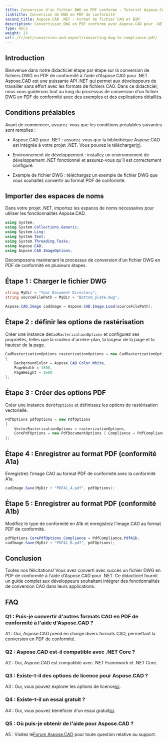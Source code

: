 ```yaml
---
title: Conversion d'un fichier DWG en PDF conforme - Tutoriel Aspose.CAD
linktitle: Conversion de DWG en PDF de conformité
second_title: Aspose.CAD .NET - Format de fichier CAO et BIM
description: Convertissez DWG en PDF conforme avec Aspose.CAD pour .NET. Suivez notre tutoriel pour des conseils étape par étape.
type: docs
weight: 13
url: /fr/net/conversion-and-export/converting-dwg-to-compliance-pdf/
---
```

## Introduction

Bienvenue dans notre didacticiel étape par étape sur la conversion de fichiers DWG en PDF de conformité à l'aide d'Aspose.CAD pour .NET. Aspose.CAD est une puissante API .NET qui permet aux développeurs de travailler sans effort avec les formats de fichiers CAO. Dans ce didacticiel, nous vous guiderons tout au long du processus de conversion d'un fichier DWG en PDF de conformité avec des exemples et des explications détaillés.

## Conditions préalables

Avant de commencer, assurez-vous que les conditions préalables suivantes sont remplies :

-  Aspose.CAD pour .NET : assurez-vous que la bibliothèque Aspose.CAD est intégrée à votre projet .NET. Vous pouvez le télécharger[ici](https://releases.aspose.com/cad/net/).

- Environnement de développement : installez un environnement de développement .NET fonctionnel et assurez-vous qu'il est correctement configuré.

- Exemple de fichier DWG : téléchargez un exemple de fichier DWG que vous souhaitez convertir au format PDF de conformité.

## Importer des espaces de noms

Dans votre projet .NET, importez les espaces de noms nécessaires pour utiliser les fonctionnalités Aspose.CAD.

```csharp
using System;
using System.Collections.Generic;
using System.Linq;
using System.Text;
using System.Threading.Tasks;
using Aspose.CAD;
using Aspose.CAD.ImageOptions;
```

Décomposons maintenant le processus de conversion d'un fichier DWG en PDF de conformité en plusieurs étapes.

## Étape 1 : Charger le fichier DWG

```csharp
string MyDir = "Your Document Directory";
string sourceFilePath = MyDir + "Bottom_plate.dwg";

Aspose.CAD.Image cadImage = Aspose.CAD.Image.Load(sourceFilePath);
```

## Étape 2 : définir les options de rastérisation

 Créer une instance de`CadRasterizationOptions` et configurez ses propriétés, telles que la couleur d'arrière-plan, la largeur de la page et la hauteur de la page.

```csharp
CadRasterizationOptions rasterizationOptions = new CadRasterizationOptions
{
    BackgroundColor = Aspose.CAD.Color.White,
    PageWidth = 1600,
    PageHeight = 1600
};
```

## Étape 3 : Créer des options PDF

 Créer une instance de`PdfOptions` et définissez les options de rastérisation vectorielle.

```csharp
PdfOptions pdfOptions = new PdfOptions
{
    VectorRasterizationOptions = rasterizationOptions,
    CorePdfOptions = new PdfDocumentOptions { Compliance = PdfCompliance.PdfA1a }
};
```

## Étape 4 : Enregistrer au format PDF (conformité A1a)

Enregistrez l'image CAO au format PDF de conformité avec la conformité A1a.

```csharp
cadImage.Save(MyDir + "PDFA1_A.pdf", pdfOptions);
```

## Étape 5 : Enregistrer au format PDF (conformité A1b)

Modifiez le type de conformité en A1b et enregistrez l'image CAO au format PDF de conformité.

```csharp
pdfOptions.CorePdfOptions.Compliance = PdfCompliance.PdfA1b;
cadImage.Save(MyDir + "PDFA1_B.pdf", pdfOptions);
```

## Conclusion

Toutes nos félicitations! Vous avez converti avec succès un fichier DWG en PDF de conformité à l'aide d'Aspose.CAD pour .NET. Ce didacticiel fournit un guide complet aux développeurs souhaitant intégrer des fonctionnalités de conversion CAO dans leurs applications.

## FAQ

### Q1 : Puis-je convertir d'autres formats CAO en PDF de conformité à l'aide d'Aspose.CAD ?

A1 : Oui, Aspose.CAD prend en charge divers formats CAO, permettant la conversion en PDF de conformité.

### Q2 : Aspose.CAD est-il compatible avec .NET Core ?

A2 : Oui, Aspose.CAD est compatible avec .NET Framework et .NET Core.

### Q3 : Existe-t-il des options de licence pour Aspose.CAD ?

 A3 : Oui, vous pouvez explorer les options de licence[ici](https://purchase.aspose.com/buy).

### Q4 : Existe-t-il un essai gratuit ?

 A4 : Oui, vous pouvez bénéficier d'un essai gratuit[ici](https://releases.aspose.com/).

### Q5 : Où puis-je obtenir de l'aide pour Aspose.CAD ?

 A5 : Visitez le[Forum Aspose.CAD](https://forum.aspose.com/c/cad/19) pour toute question relative au support.
